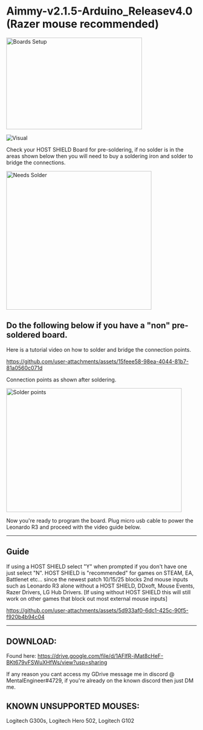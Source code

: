 # Aimmy-v2.1.5-Arduino_Releasev4.0 (Razer mouse recommended)
<img width="359" height="242" alt="Boards Setup" src="https://github.com/user-attachments/assets/e8e3c285-cd22-45d0-9870-069185f7511f" />

![Visual](https://github.com/user-attachments/assets/3ed96842-58d4-4eee-a451-3fbc1d08ee62)

Check your HOST SHIELD Board for pre-soldering, if no solder is in the areas shown below then you will need to buy a soldering iron and solder to bridge the connections.

<img width="384" height="366" alt="Needs Solder" src="https://github.com/user-attachments/assets/bb96dbb0-bffa-4e53-a0b5-b7d71e468526" />


Do the following below if you have a "non" pre-soldered board.
--

Here is a tutorial video on how to solder and bridge the connection points.

https://github.com/user-attachments/assets/15feee58-98ea-4044-81b7-81a0560c071d

Connection points as shown after soldering.

<img width="464" height="327" alt="Solder points" src="https://github.com/user-attachments/assets/9581888c-fb79-43a3-ae7d-1fa8fb3a06b1" />

Now you're ready to program the board. Plug micro usb cable to power the Leonardo R3 and proceed with the video guide below.

---
Guide
---
If using a HOST SHIELD select "Y" when prompted if you don't have one just select "N". HOST SHIELD is "recommended" for games on STEAM, EA, Battlenet etc... since the newest patch 10/15/25 blocks 2nd mouse inputs such as Leonardo R3 alone without a HOST SHIELD, DDxoft, Mouse Events, Razer Drivers, LG Hub Drivers. [If using without HOST SHIELD this will still work on other games that block out most external mouse inputs]

https://github.com/user-attachments/assets/5d933af0-6dc1-425c-90f5-f920b4b94c04

---
DOWNLOAD:
---
Found here: https://drive.google.com/file/d/1AFlfR-jMat8cHeF-BKt679vFSWuXHfWs/view?usp=sharing

If any reason you cant access my GDrive message me in discord @ MentalEngineer#4729, if you're already on the known discord then just DM me.

KNOWN UNSUPPORTED MOUSES:
--
Logitech G300s, Logitech Hero 502, Logitech G102
